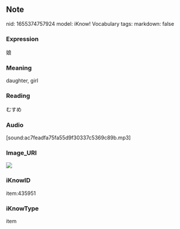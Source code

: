 ## Note
nid: 1655374757924
model: iKnow! Vocabulary
tags: 
markdown: false

### Expression
娘

### Meaning
daughter, girl

### Reading
むすめ

### Audio
[sound:ac7feadfa75fa55d9f30337c5369c89b.mp3]

### Image_URI
<img src="e49ce90c552cc65590483aba0ac18a9c.jpg">

### iKnowID
item:435951

### iKnowType
item
